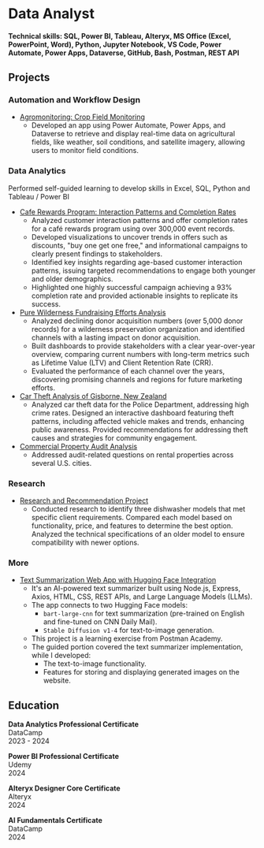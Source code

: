 # Data Analyst

#### Technical skills: SQL, Power BI, Tableau, Alteryx, MS Office (Excel, PowerPoint, Word), Python, Jupyter Notebook, VS Code, Power Automate, Power Apps, Dataverse, GitHub, Bash, Postman, REST API

## Projects

### Automation and Workflow Design
  * [Agromonitoring: Crop Field Monitoring](https://github.com/K-Bloch/agromonitoring)
    * Developed an app using Power Automate, Power Apps, and Dataverse to retrieve and display real-time data on agricultural fields, like weather, soil conditions, and satellite imagery, allowing users to monitor field conditions.

### Data Analytics

Performed self-guided learning to develop skills in Excel, SQL, Python and Tableau / Power BI
  * [Cafe Rewards Program: Interaction Patterns and Completion Rates](https://github.com/K-Bloch/cafe-rewards-offers-analysis)
    * Analyzed customer interaction patterns and offer completion rates for a café rewards program using over 300,000 event records.
    * Developed visualizations to uncover trends in offers such as discounts, "buy one get one free," and informational campaigns to clearly present findings to stakeholders.
    * Identified key insights regarding age-based customer interaction patterns, issuing targeted recommendations to engage both younger and older demographics.
    * Highlighted one highly successful campaign achieving a 93% completion rate and provided actionable insights to replicate its success.
  * [Pure Wilderness Fundraising Efforts Analysis](https://github.com/K-Bloch/pure-wilderness-fundraising-insights)
    * Analyzed declining donor acquisition numbers (over 5,000 donor records) for a wilderness preservation organization and identified channels with a lasting impact on donor acquisition.
    * Built dashboards to provide stakeholders with a clear year-over-year overview, comparing current numbers with long-term metrics such as Lifetime Value (LTV) and Client Retention Rate (CRR).
    * Evaluated the performance of each channel over the years, discovering promising channels and regions for future marketing efforts.
  * [Car Theft Analysis of Gisborne, New Zealand](https://github.com/K-Bloch/car-theft-analysis)
    * Analyzed car theft data for the Police Department, addressing high crime rates. Designed an interactive dashboard featuring theft patterns, including affected vehicle makes and trends, enhancing public awareness. Provided recommendations for addressing theft causes and strategies for community engagement.
  * [Commercial Property Audit Analysis](https://github.com/K-Bloch/commercial-property-audit-analysis)
    * Addressed audit-related questions on rental properties across several U.S. cities.

### Research
  * [Research and Recommendation Project](https://github.com/K-Bloch/research-and-recommendation-project)
    * Conducted research to identify three dishwasher models that met specific client requirements. Compared each model based on functionality, price, and features to determine the best option. Analyzed the technical specifications of an older model to ensure compatibility with newer options.

### More
  * [Text Summarization Web App with Hugging Face Integration](https://replit.com/@karolinabloch/AI-Text-Summarizer-App-final)
    * It's an AI-powered text summarizer built using Node.js, Express, Axios, HTML, CSS, REST APIs, and Large Language Models (LLMs).
    * The app connects to two Hugging Face models:
      * `bart-large-cnn` for text summarization (pre-trained on English and fine-tuned on CNN Daily Mail).
      * `Stable Diffusion v1-4` for text-to-image generation.
    * This project is a learning exercise from Postman Academy.
    * The guided portion covered the text summarizer implementation, while I developed:
      * The text-to-image functionality.
      * Features for storing and displaying generated images on the website.
   
## Education   
  **Data Analytics Professional Certificate**   
   DataCamp  
   2023 - 2024

  **Power BI Professional Certificate**   
   Udemy  
   2024  

  **Alteryx Designer Core Certificate**     
    Alteryx    
    2024

  **AI Fundamentals Certificate**    
    DataCamp   
    2024
